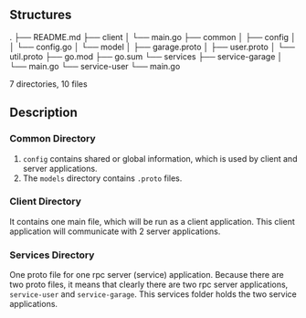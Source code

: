 ## Structures 

.
├── README.md
├── client
│   └── main.go
├── common
│   ├── config
│   │   └── config.go
│   └── model
│       ├── garage.proto
│       ├── user.proto
│       └── util.proto
├── go.mod
├── go.sum
└── services
    ├── service-garage
    │   └── main.go
    └── service-user
        └── main.go

7 directories, 10 files

## Description 

### Common Directory

1. `config` contains shared or global information, which is used by client and server applications.
2. The `models` directory contains `.proto` files.

### Client Directory

It contains one main file, which will be run as a client application. This client application will communicate with 2 server applications.

### Services Directory 

One proto file for one rpc server (service) application. Because there are two proto files, it means that clearly there are two rpc server applications, `service-user` and `service-garage`. This services folder holds the two service applications.